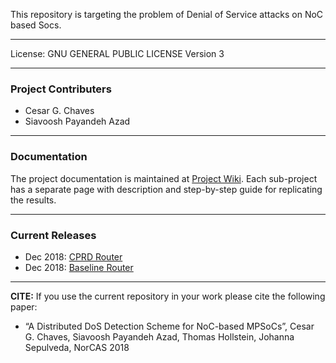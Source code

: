 This repository is targeting the problem of Denial of Service attacks on NoC based Socs.

***

License:  	GNU GENERAL PUBLIC LICENSE Version 3

***

### Project Contributers

- Cesar G. Chaves
- Siavoosh Payandeh Azad

***
### Documentation

The project documentation is maintained at [Project Wiki](https://github.com/Project-Bonfire/Secure_Bonfire/wiki). Each sub-project has a separate page with description and step-by-step guide for replicating the results.

***

### Current Releases

* Dec 2018: [CPRD Router](https://github.com/Project-Bonfire/Secure_Bonfire/releases/tag/CPRD)
* Dec 2018: [Baseline Router](https://github.com/Project-Bonfire/Secure_Bonfire/releases/tag/Baseline_Router)

***

**CITE:** If you use the current repository in your work please cite the following paper:
* “A Distributed DoS Detection Scheme for NoC-based MPSoCs”, Cesar G. Chaves, Siavoosh Payandeh Azad, Thomas Hollstein, Johanna Sepulveda, NorCAS 2018
